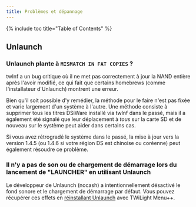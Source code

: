 ```yaml
---
title: Problèmes et dépannage
---
```


{% include toc title="Table of Contents" %}

## Unlaunch
### Unlaunch plante à `MISMATCH IN FAT COPIES` ?
twlnf a un bug critique où il ne met pas correctement à jour la NAND entière après l'avoir modifié, ce qui fait que certains homebrews (comme l'installateur d'Unlaunch) montrent une erreur.

Bien qu'il soit possible d'y remédier, la méthode pour le faire n'est pas fixée et varie largement d'un système à l'autre. Une méthode consiste à supprimer tous les titres DSiWare installé via twlnf dans le passé, mais il a également été signalé que leur déplacement à *tous* sur la carte SD et de nouveau sur le système peut aider dans certains cas.

Si vous avez rétrogradé le système dans le passé, la mise à jour vers la version 1.4.5 (ou 1.4.6 si votre région DS est chinoise ou coréenne) peut également résoudre ce problème.

### Il n'y a pas de son ou de chargement de démarrage lors du lancement de "LAUNCHER" en utilisant Unlaunch

Le développeur de Unlaunch (nocash) a intentionnellement désactivé le fond sonore et le chargement de démarrage par défaut. Vous pouvez récupérer ces effets en [réinstallant Unlaunch](/installing-unlaunch) avec TWiLight Menu++.
